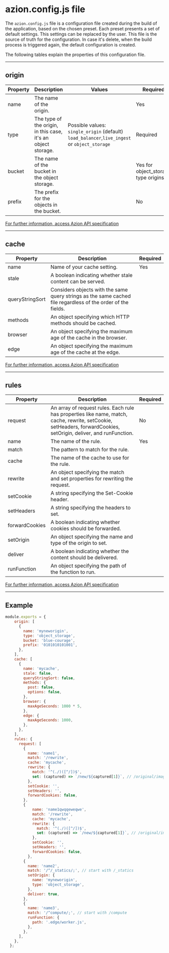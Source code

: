 
# azion.config.js file

The `azion.config.js` file is a configuration file created during the build of the application, based on the chosen preset. Each preset presents a set of default settings. This settings can be replaced by the user. This file is the source of truth for the configuration. In case it's delete, when the build process is triggered again, the default configuration is created.

The following tables explain the properties of this configuration file.

---

## origin

| Property | Description | Values | Required |
| --- | --- | - | - |
| name | The name of the origin. |  | Yes |
| type | The type of the origin, in this case, it's an object storage.  |  Possible values: `single_origin` (default)` load_balancer`,`live_ingest` or `object_storage` | Required |
| bucket | The name of the bucket in the object storage. |  | Yes for object_storage type origins. |
| prefix | The prefix for the objects in the bucket. |   | No |

[For further information, access Azion API specification](https://api.azion.com/#adbc0ab3-8f27-47e2-a8fe-428c7fa93250)

---

## cache

| Property | Description |  Required |
| --- | --- | --- |
| name | Name of your cache setting. | Yes|
| stale | A boolean indicating whether stale content can be served. | |
| queryStringSort | Considers objects with the same query strings as the same cached file regardless of the order of the fields. | |
| methods | An object specifying which HTTP methods should be cached. | |
| browser | An object specifying the maximum age of the cache in the browser. | |
| edge | An object specifying the maximum age of the cache at the edge. | |

[For further information, access Azion API specification](https://api.azion.com/#6a337475-b474-416d-b710-ae11ac88b189)

---

## rules

| Property | Description |   Required |
| --- | --- | --- |
| request | An array of request rules. Each rule has properties like name, match, cache, rewrite, setCookie, setHeaders, forwardCookies, setOrigin, deliver, and runFunction. | No |
| name | The name of the rule. | Yes |
| match | The pattern to match for the rule. | |
| cache | The name of the cache to use for the rule. | |
| rewrite | An object specifying the match and set properties for rewriting the request. | |
| setCookie | A string specifying the Set-Cookie header. | |
| setHeaders | A string specifying the headers to set. | |
| forwardCookies | A boolean indicating whether cookies should be forwarded. | |
| setOrigin | An object specifying the name and type of the origin to set. | |
| deliver | A boolean indicating whether the content should be delivered. | |
| runFunction | An object specifying the path of the function to run. | |

[For further information, access Azion API specification](https://api.azion.com/#42279c76-58b3-4ce5-9852-1bce43c89524)

---

## Example

```js 
module.exports = {
    origin: [
      {
        name: 'myneworigin',
        type: 'object_storage',
        bucket: 'blue-courage',
        prefix: '0101010101001',
      },
    ],
    cache: [
      {
        name: 'mycache',
        stale: false,
        queryStringSort: false,
        methods: {
          post: false,
          options: false,
        },
        browser: {
          maxAgeSeconds: 1000 * 5,
        },
        edge: {
          maxAgeSeconds: 1000,
        },
      },
    ],
    rules: {
      request: [
        {
          name: 'name1',
          match: '/rewrite',
          cache: 'mycache',
          rewrite: {
            match: '^(./)([^/])$',
            set: (captured) => `/new/${captured[1]}`, // /original/image.jpg -> /new/image.jpg
          },
          setCookie: '',
          setHeaders: '',
          forwardCookies: false,
        },
        {
            name: 'name1qwqqeweqwe',
            match: '/rewrite',
            cache: 'mycache',
            rewrite: {
              match: '^(./)([^/])$',
              set: (captured) => `/new/${captured[1]}`, // /original/image.jpg -> /new/image.jpg
            },
            setCookie: '',
            setHeaders: '',
            forwardCookies: false,
          },
        {
          name: 'name2',
          match: '/^/_statics/;', // start with /_statics
          setOrigin: {
            name: 'myneworigin',
            type: 'object_storage',
          },
          deliver: true,
        },
        {
          name: 'name3',
          match: '/^compute/;', // start with /compute
          runFunction: {
            path: '.edge/worker.js',
          },
        },
      ],
    },
  };
```